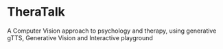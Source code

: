 # TheraTalk
A Computer Vision approach to psychology and therapy, using generative gTTS, Generative Vision and Interactive playground

